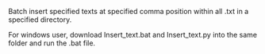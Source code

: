 Batch insert specified texts at specified comma position within all .txt in a specified directory. 

For windows user, download Insert_text.bat and Insert_text.py into the same folder and run the .bat file.
